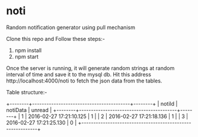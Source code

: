 # noti
Random notification generator using pull mechanism

Clone this repo and Follow these steps:-
1. npm install
2. npm start

Once the server is running, it will generate random strings at random interval of time and save it to the mysql db.
Hit this address http://localhost:4000/noti to fetch the json data from the tables.

Table structure:-

+--------+-----------------------------------------+--------+
| notiId | notiData                                | unread |
+--------+-----------------------------------------+--------+
|      1 | 2016-02-27 17:21:10.125                 |      1 |
|      2 | 2016-02-27 17:21:18.136                 |      1 |
|      3 | 2016-02-27 17:21:25.130                 |      0 |
+-----------------------------------------------------------+